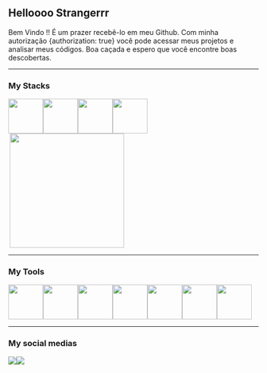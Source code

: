 ## Helloooo Strangerrr


Bem Vindo !!
É um prazer recebê-lo em meu Github. 
Com minha autorização {authorization: true} você pode acessar meus projetos e analisar meus códigos. Boa caçada e espero que você encontre boas descobertas.




<hr>

<h3>My Stacks</h3>


<div style="display: flex;flex-wrap: wrap">
    <img src="https://cdn.jsdelivr.net/gh/devicons/devicon/icons/java/java-original-wordmark.svg" width="70" height="70"/>
    <img src="https://cdn.jsdelivr.net/gh/devicons/devicon/icons/csharp/csharp-original.svg" width="70" height="70"/>
     <img src="https://cdn.jsdelivr.net/gh/devicons/devicon/icons/python/python-original.svg" width="70" height="70"/>    
    <img src="https://cdn.jsdelivr.net/gh/devicons/devicon/icons/javascript/javascript-original.svg" width="70" height="70" />   
    <img align="right" height="230em" src="https://github-readme-stats.vercel.app/api/top-langs/?username=jaauh97&layout=compact&langs_count=16&theme=great-gatsby"/>   
  </div>

<hr>

<h3> My Tools</h3>


<div style="display: flex;flex-wrap: wrap">
  <img src="https://cdn.jsdelivr.net/gh/devicons/devicon/icons/visualstudio/visualstudio-plain.svg" width="70" height="70" />
   
   <img src="https://cdn.jsdelivr.net/gh/devicons/devicon@latest/icons/intellij/intellij-original.svg" width="70" height="70"  />
          
  <img src="https://cdn.jsdelivr.net/gh/devicons/devicon/icons/pycharm/pycharm-original-wordmark.svg" width="70" height="70" />
  <img src="https://cdn.jsdelivr.net/gh/devicons/devicon/icons/git/git-original.svg" width="70" height="70" />
 <img src="https://cdn.jsdelivr.net/gh/devicons/devicon/icons/github/github-original-wordmark.svg" width="70" height="70"/>
 <img src="https://cdn.jsdelivr.net/gh/devicons/devicon/icons/linux/linux-original.svg" width="70" height="70"/>
  <img src="https://cdn.jsdelivr.net/gh/devicons/devicon/icons/windows8/windows8-original.svg" width="70" height="70" />
          
          
          
                 
</div>

<hr>

<h3> My social medias</h3>
    
<div style="display: flex;flex-wrap: wrap">
          <a href="https://www.instagram.com/joaopedxr/"> <img src="https://img.shields.io/badge/Instagram-E4405F?style=for-the-badge&logo=instagram&logoColor=white" /></a>
           <a href="mailto:jaauhp@gmail.com"> <img src="https://img.shields.io/badge/Gmail-D14836?style=for-the-badge&logo=gmail&logoColor=white" /></a>
            
  </div>

 
